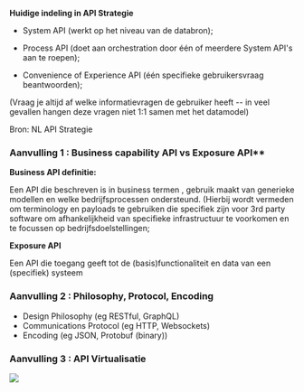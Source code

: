 
**Huidige indeling in API Strategie**
- System API (werkt op het niveau van de databron);

- Process  API (doet aan orchestration door één of meerdere System API's aan te roepen);

- Convenience of Experience API (één specifieke gebruikersvraag beantwoorden);

(Vraag je altijd af welke informatievragen de gebruiker heeft -- in veel gevallen hangen deze vragen niet 1:1 samen met het datamodel)

Bron: NL API Strategie

### Aanvulling 1 : Business capability API vs Exposure API**

**Business API definitie:**

Een API die beschreven is in business termen , gebruik maakt van generieke modellen en welke bedrijfsprocessen ondersteund. (Hierbij wordt vermeden om terminology en payloads te gebruiken die specifiek zijn voor 3rd party software om afhankelijkheid van specifieke infrastructuur te voorkomen en te focussen op bedrijfsdoelstellingen;

**Exposure API**

Een API die toegang geeft tot de (basis)functionaliteit en data van een (specifiek) systeem

### Aanvulling 2 : Philosophy, Protocol, Encoding

- Design Philosophy 
(eg RESTful, GraphQL)
- Communications Protocol
(eg HTTP, Websockets)
- Encoding
(eg JSON, Protobuf (binary))

### Aanvulling 3 : API Virtualisatie
![](https://github.com/Geonovum/KP-APIs/new/master/Werkgroep%20Architectuur/uitwerkingen/media/api-virt.png)


